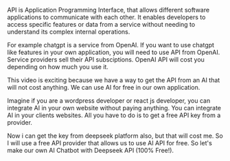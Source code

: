 API is Application Programming Interface, that allows different software applications to communicate with each other. It enables developers to access specific features or data from a service without needing to understand its complex internal operations.

For example chatgpt is a service from OpenAI. If you want to use chatgpt like features in your own application, you will need to use API from OpenAI. Service providers sell their API subsciptions. OpenAI API will cost you depending on how much you use it. 

This video is exciting because we have a way to get the API from an AI that will not cost anything. We can use AI for free in our own application. 

Imagine if you are a wordpress developer or react js developer, you can integrate AI in your own website without paying anything. You can integrate AI in your clients websites. All you have to do is to get a free API key from a provider.

Now i can get the key from deepseek platform also, but that will cost me. So I will use a free API provider that allows us to use AI API for free. So let's make our own AI Chatbot with Deepseek API (100% Free!).
